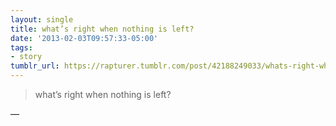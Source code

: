 ```yaml
---
layout: single
title: what’s right when nothing is left?
date: '2013-02-03T09:57:33-05:00'
tags:
- story
tumblr_url: https://rapturer.tumblr.com/post/42188249033/whats-right-when-nothing-is-left
---
```

> what’s right when nothing is left?

—
